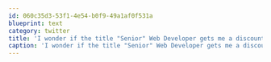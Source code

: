```yaml
---
id: 060c35d3-53f1-4e54-b0f9-49a1af0f531a
blueprint: text
category: twitter
title: 'I wonder if the title "Senior" Web Developer gets me a discount on Tuesdays at IHOP.'
caption: 'I wonder if the title "Senior" Web Developer gets me a discount on Tuesdays at IHOP.'
---
```

